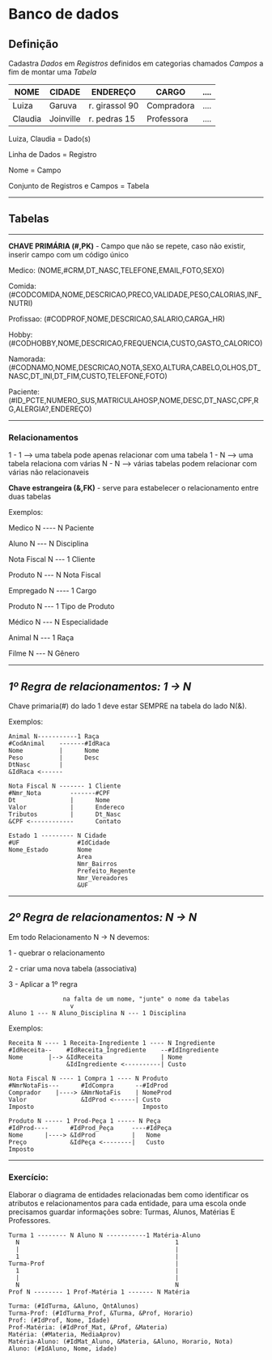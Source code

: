 # Banco de dados

## Definição

Cadastra *Dados* em *Registros* definidos em categorias chamados *Campos* a fim de montar uma *Tabela*


| NOME | CIDADE | ENDEREÇO | CARGO | .... | 
| ------- | ------ | ------- |------ | ------ |
| Luiza | Garuva | r. girassol 90 | Compradora | .... |
| Claudia | Joinville | r. pedras 15 | Professora | .... |

Luiza, Claudia = Dado(s)

Linha de Dados = Registro

Nome = Campo

Conjunto de Registros e Campos = Tabela

---
## Tabelas
---

**CHAVE PRIMÁRIA (#,PK)** - Campo que não se repete, caso não existir, inserir campo com um código único

Medico: (NOME,#CRM,DT_NASC,TELEFONE,EMAIL,FOTO,SEXO)

Comida: (#CODCOMIDA,NOME,DESCRICAO,PRECO,VALIDADE,PESO,CALORIAS,INF_NUTRI)

Profissao: (#CODPROF,NOME,DESCRICAO,SALARIO,CARGA_HR)

Hobby: (#CODHOBBY,NOME,DESCRICAO,FREQUENCIA,CUSTO,GASTO_CALORICO)

Namorada: (#CODNAMO,NOME,DESCRICAO,NOTA,SEXO,ALTURA,CABELO,OLHOS,DT_NASC,DT_INI,DT_FIM,CUSTO,TELEFONE,FOTO)

Paciente: (#ID_PCTE,NUMERO_SUS,MATRICULAHOSP,NOME,DESC,DT_NASC,CPF,RG,ALERGIA?,ENDEREÇO)



---
### Relacionamentos

1 - 1 --> uma tabela pode apenas relacionar com uma tabela
1 - N --> uma tabela relaciona com várias
N - N --> várias tabelas podem relacionar com várias
não relacionaveis

**Chave estrangeira (&,FK)** - serve para estabelecer o relacionamento entre duas tabelas

Exemplos:

Medico N ---- N Paciente

Aluno N --- N Disciplina

Nota Fiscal N --- 1 Cliente

Produto N --- N Nota Fiscal

Empregado N ---- 1 Cargo

Produto N --- 1 Tipo de Produto

Médico N --- N Especialidade

Animal N --- 1 Raça

Filme N --- N Gênero

---
## *1º Regra de relacionamentos: 1 -> N*

Chave primaria(#) do lado 1 deve estar SEMPRE na tabela do lado N(&).

Exemplos:
````
Animal N-----------1 Raça
#CodAnimal    -------#IdRaca
Nome          |      Nome
Peso          |      Desc
DtNasc        |
&IdRaca <------
````
````
Nota Fiscal N ------- 1 Cliente
#Nmr_Nota        -------#CPF
Dt               |      Nome
Valor            |      Endereco
Tributos         |      Dt_Nasc
&CPF <------------      Contato
````
````
Estado 1 --------- N Cidade
#UF                #IdCidade
Nome_Estado        Nome 
                   Area
                   Nmr_Bairros
                   Prefeito_Regente
                   Nmr_Vereadores
                   &UF
````
---
## *2º Regra de relacionamentos: N -> N*

Em todo Relacionamento N -> N devemos:

1 - quebrar o relacionamento

2 - criar uma nova tabela (associativa)

3 - Aplicar a 1º regra
````
               na falta de um nome, "junte" o nome da tabelas
                 v
Aluno 1 --- N Aluno_Disciplina N --- 1 Disciplina
````

Exemplos:
````
Receita N ---- 1 Receita-Ingrediente 1 ---- N Ingrediente
#IdReceita--    #IdReceita_Ingrediente    --#IdIngrediente
Nome       |--> &IdReceita                | Nome
                &IdIngrediente <----------| Custo
````
````
Nota Fiscal N ---- 1 Compra 1 ---- N Produto
#NmrNotaFis---      #IdCompra      --#IdProd
Comprador    |----> &NmrNotaFis    | NomeProd
Valor               &IdProd <------| Custo
Imposto                              Imposto
````
````
Produto N ----- 1 Prod-Peça 1 ----- N Peça
#IdProd----      #IdProd_Peça     ----#IdPeça
Nome      |----> &IdProd          |   Nome
Preço            &IdPeça <--------|   Custo
Imposto
````
---
### Exercício:

Elaborar o diagrama de entidades relacionadas bem como identificar os atributos e relacionamentos para cada entidade, para uma escola onde precisamos guardar informações sobre: Turmas, Alunos, Matérias E Professores.

````
Turma 1 -------- N Aluno N -----------1 Matéria-Aluno
  N                                           1
  |                                           |
  1                                           |
Turma-Prof                                    |
  1                                           | 
  |                                           |
  N                                           N        
Prof N -------- 1 Prof-Matéria 1 ------- N Matéria

Turma: (#IdTurma, &Aluno, QntAlunos)
Turma-Prof: (#IdTurma_Prof, &Turma, &Prof, Horario)
Prof: (#IdProf, Nome, Idade)
Prof-Matéria: (#IdProf_Mat, &Prof, &Materia)
Matéria: (#Materia, MediaAprov)
Matéria-Aluno: (#IdMat_Aluno, &Materia, &Aluno, Horario, Nota)
Aluno: (#IdAluno, Nome, idade)
````